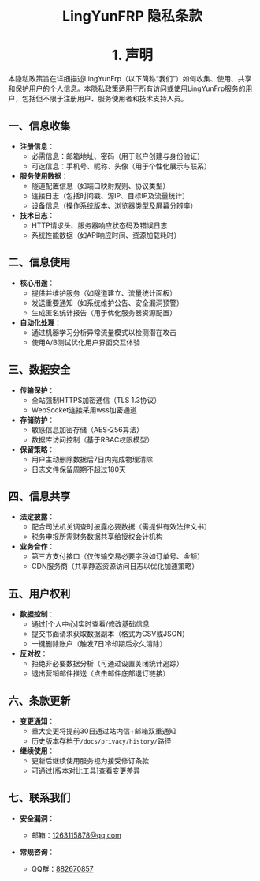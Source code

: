 <center>

<h1>LingYunFRP 隐私条款</h1>

# 1. 声明
</center>

本隐私政策旨在详细描述LingYunFrp（以下简称“我们”）如何收集、使用、共享和保护用户的个人信息。本隐私政策适用于所有访问或使用LingYunFrp服务的用户，包括但不限于注册用户、服务使用者和技术支持人员。

## 一、信息收集
- **注册信息**：
  - 必需信息：邮箱地址、密码（用于账户创建与身份验证）
  - 可选信息：手机号、昵称、头像（用于个性化展示与联系）
- **服务使用数据**：
  - 隧道配置信息（如端口映射规则、协议类型）
  - 连接日志（包括时间戳、源IP、目标IP及流量统计）
  - 设备信息（操作系统版本、浏览器类型及屏幕分辨率）
- **技术日志**：
  - HTTP请求头、服务器响应状态码及错误日志
  - 系统性能数据（如API响应时间、资源加载耗时）

## 二、信息使用
- **核心用途**：
  - 提供并维护服务（如隧道建立、流量统计面板）
  - 发送重要通知（如系统维护公告、安全漏洞预警）
  - 生成匿名统计报告（用于优化服务器资源配置）
- **自动化处理**：
  - 通过机器学习分析异常流量模式以检测潜在攻击
  - 使用A/B测试优化用户界面交互体验

## 三、数据安全
- **传输保护**：
  - 全站强制HTTPS加密通信（TLS 1.3协议）
  - WebSocket连接采用wss加密通道
- **存储防护**：
  - 敏感信息加密存储（AES-256算法）
  - 数据库访问控制（基于RBAC权限模型）
- **保留策略**：
  - 用户主动删除数据后7日内完成物理清除
  - 日志文件保留周期不超过180天

## 四、信息共享
- **法定披露**：
  - 配合司法机关调查时披露必要数据（需提供有效法律文书）
  - 税务申报所需财务数据共享给授权会计机构
- **业务合作**：
  - 第三方支付接口（仅传输交易必要字段如订单号、金额）
  - CDN服务商（共享静态资源访问日志以优化加速策略）

## 五、用户权利
- **数据控制**：
  - 通过[个人中心]实时查看/修改基础信息
  - 提交书面请求获取数据副本（格式为CSV或JSON）
  - 一键删除账户（触发7日冷却期后永久清除）
- **反对权**：
  - 拒绝非必要数据分析（可通过设置关闭统计追踪）
  - 退出营销邮件推送（点击邮件底部退订链接）

## 六、条款更新
- **变更通知**：
  - 重大变更将提前30日通过站内信+邮箱双重通知
  - 历史版本存档于`/docs/privacy/history/`路径
- **继续使用**：
  - 更新后继续使用服务视为接受修订条款
  - 可通过[版本对比工具]查看变更差异

## 七、联系我们
- **安全漏洞**：
  - 邮箱：<a href="mailto:1263115878@qq.com">1263115878@qq.com</a>

- **常规咨询**：
  - QQ群：<a target="_blank" href="http://qm.qq.com/cgi-bin/qm/qr?_wv=1027&k=lKysMDnalZOkdAPhOoar-F6fnMVatr9A&authKey=ahTVSjZZdthWiZZwGJzuy6BwJFaljsB%2FIfxeVyrehz2zr8GlovYdGfU99Tq5tq0m&noverify=0&group_code=882670857">882670857</a>
